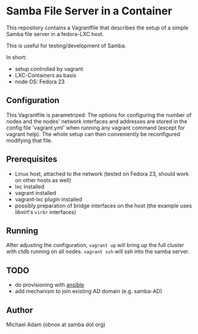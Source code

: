 # Samba File Server in a Container

This repository contains a Vagrantfile that describes the
setup of a simple Samba file server in a fedora-LXC host.

This is useful for testing/development of Samba.

In short:

* setup controlled by vagrant
* LXC-Containers as basis
* node OS: Fedora 23

## Configuration

This Vagrantfile is parametrized: The options for configuring
the number of nodes and the nodes' network interfaces and addresses
are stored in the config file 'vagrant.yml' when running any
vagrant command (except for vagrant help). The whole setup can
then conveniently be reconfigured modifying that file.

## Prerequisites

* Linux host, attached to the network (tested on Fedora 23, should work on other hosts as well)
* lxc installed
* vagrant installed
* vagrant-lxc plugin installed
* possibly preparation of bridge interfaces on the host (the example uses libvirt's `virbr` interfaces)

## Running

After adjusting the configuration, `vagrant up` will bring up the full
cluster with ctdb running on all nodes. `vagrant ssh` will ssh
into the samba server.

## TODO

- do provisioning with [ansible](https://github.com/ansible/ansible)
- add mechanism to join existing AD domain (e.g. samba-AD)

## Author

Michael Adam (obnox at samba dot org)

